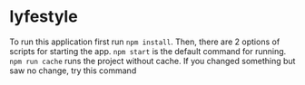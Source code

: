 # lyfestyle

To run this application first run `npm install`.
Then, there are 2 options of scripts for starting the app.
`npm start` is the default command for running.
`npm run cache` runs the project without cache. If you changed something but saw no change, try this command